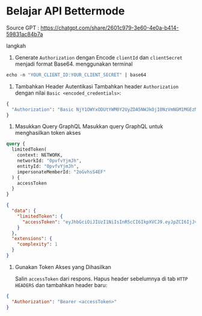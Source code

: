 # Belajar API Bettermode

Source GPT : https://chatgpt.com/share/2601c979-3e60-4e0a-b414-59831ac84b7a

langkah

1. Generate `Authorization` dengan Encode `clientId` dan `clientSecret` menjadi format Base64. menggunakan terminal

```graphql
echo -n "YOUR_CLIENT_ID:YOUR_CLIENT_SECRET" | base64
```

1. Tambahkan Header Autentikasi
Tambahkan header `Authorization` dengan nilai `Basic <encoded_credentials>`:

```graphql
{
  "Authorization": "Basic NjY1OWYxODUtYWM0Y2UyZDA5NWJkOjI0NzVmNGM1MGEzMjQzMjY4NjFkY2ExN2U4ZjJjNzg5"
}
```

1. Masukkan Query GraphQL
Masukkan query GraphQL untuk menghasilkan token akses

```graphql
query {
  limitedToken(
    context: NETWORK, 
    networkId: "0pvfvYjmJh", 
    entityId: "0pvfvYjmJh", 
    impersonateMemberId: "2oGvhsS4EF"
  ) {
    accessToken
  }
}
```

```json
{
  "data": {
    "limitedToken": {
      "accessToken": "eyJhbGciOiJIUzI1NiIsInR5cCI6IkpXVCJ9.eyJpZCI6IjJvR3Zoc1M0RUYiLCJleHRlcm5hbEFjdG9ySWQiOiJBUFA6OnlLOE5Rc2pVWk9VcSIsIm5ldHdvcmtJZCI6IjBwdmZ2WWptSmgiLCJ0b2tlblR5cGUiOiJMSU1JVEVEIiwiZW50aXR5SWQiOiIyb0d2aHNTNEVGIiwicGVybWlzc2lvbkNvbnRleHQiOiJNRU1CRVIiLCJwZXJtaXNzaW9ucyI6WyIqIl0sImlhdCI6MTcxNzYzMDMxMSwiZXhwIjoxNzIwMjIyMzExfQ.ovCMm-X1xfFXf-Ij6HV1oMg2gUZfLZ9xgz2ANLSfWw4"
    }
  },
  "extensions": {
    "complexity": 1
  }
}
```

1. Gunakan Token Akses yang Dihasilkan
    
    Salin `accessToken` dari respons. Hapus header sebelumnya di tab `HTTP HEADERS` dan tambahkan header baru:
    

```json
{
  "Authorization": "Bearer <accessToken>"
}
```